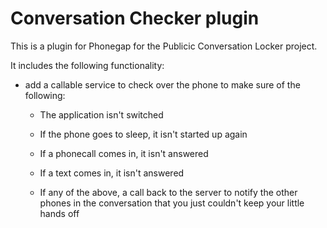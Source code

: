Conversation Checker plugin
===========================
This is a plugin for Phonegap for the Publicic Conversation Locker project.

It includes the following functionality:

* add a callable service to check over the phone to make sure of the following:

    * The application isn't switched

    * If the phone goes to sleep, it isn't started up again

    * If a phonecall comes in, it isn't answered

    * If a text comes in, it isn't answered
    
    * If any of the above, a call back to the server to notify the other phones in the conversation that you just couldn't keep your little hands off 
